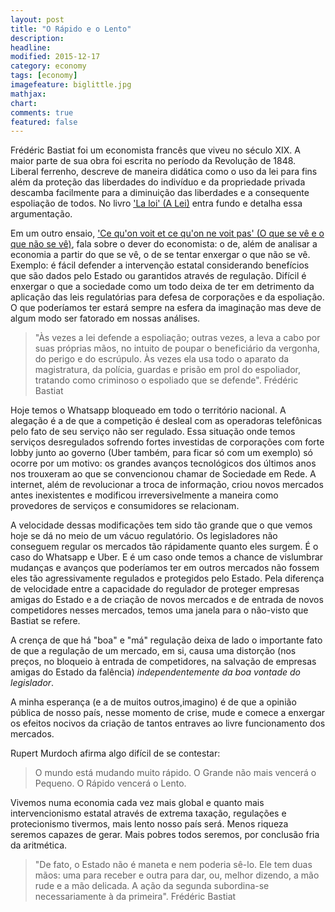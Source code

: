 ```yaml
---
layout: post
title: "O Rápido e o Lento"
description:
headline:
modified: 2015-12-17
category: economy
tags: [economy]
imagefeature: biglittle.jpg
mathjax:
chart:
comments: true
featured: false
---
```


Frédéric Bastiat foi um economista francês que viveu no século XIX. A maior parte de sua obra foi escrita no período da Revolução de 1848. Liberal ferrenho, descreve de maneira didática como o uso da lei para fins além da proteção das liberdades do indivíduo e da propriedade privada descamba facilmente para a diminuição das liberdades e a consequente espoliação de todos. No livro <a href="http://www.institutcoppet.org/wp-content/uploads/2011/01/La-Loi.pdf">'La loi' (A Lei)</a> entra fundo e detalha essa argumentação.

Em um outro ensaio, <a href="">'Ce qu'on voit et ce qu'on ne voit pas' (O que se vê e o que não se vê)</a>, fala sobre o dever do economista: o de, além de analisar a economia a partir do que se vê, o de se tentar enxergar o que não se vê. Exemplo: é fácil defender a intervenção estatal considerando benefícios que são dados pelo Estado ou garantidos através de regulação. Difícil é enxergar o que a sociedade como um todo deixa de ter em detrimento da aplicação das leis regulatórias para defesa de corporações e da espoliação. O que poderíamos ter estará sempre na esfera da imaginação mas deve de algum modo ser fatorado em nossas análises.

<blockquote>"Às vezes a lei defende a espoliação; outras vezes, a leva a cabo por suas próprias mãos, no intuito de poupar o beneficiário da vergonha, do perigo e do escrúpulo. Às vezes ela usa todo o aparato da magistratura, da polícia, guardas e prisão em prol do espoliador, tratando como criminoso o espoliado que se defende". Frédéric Bastiat</blockquote>

Hoje temos o Whatsapp bloqueado em todo o território nacional. A alegação é a de que a competição é desleal com as operadoras telefônicas pelo fato de seu serviço não ser regulado. Essa situação onde temos serviços desregulados sofrendo fortes investidas de corporações com forte lobby junto ao governo (Uber também, para ficar só com um exemplo) só ocorre por um motivo: os grandes avanços tecnológicos dos últimos anos nos trouxeram ao que se convencionou chamar de Sociedade em Rede. A internet, além de revolucionar a troca de informação, criou novos mercados antes inexistentes e modificou irreversivelmente a maneira como provedores de serviços e consumidores se relacionam.

A velocidade dessas modificações tem sido tão grande que o que vemos hoje se dá no meio de um vácuo regulatório. Os legisladores não conseguem regular os mercados tão rápidamente quanto eles surgem. É o caso do Whatsapp e Uber. E é um caso onde temos a chance de vislumbrar mudanças e avanços que poderíamos ter em outros mercados não fossem eles tão agressivamente regulados e protegidos pelo Estado. Pela diferença de velocidade entre a capacidade do regulador de proteger empresas amigas do Estado e a de criação de novos mercados e de entrada de novos competidores nesses mercados, temos uma janela para o não-visto que Bastiat se refere.

A crença de que há "boa" e "má" regulação deixa de lado o importante fato de que a regulação de um mercado, em si, causa uma distorção (nos preços, no bloqueio à entrada de competidores, na salvação de empresas amigas do Estado da falência) <i>independentemente da boa vontade do legislador</i>.

A minha esperança (e a de muitos outros,imagino) é de que a opinião pública de nosso país, nesse momento de crise, mude e comece a enxergar os efeitos nocivos da criação de tantos entraves ao livre funcionamento dos mercados.

Rupert Murdoch afirma algo difícil de se contestar:

<blockquote>O mundo está mudando muito rápido. O Grande não mais vencerá o Pequeno. O Rápido vencerá o Lento.</blockquote>

Vivemos numa economia cada vez mais global e quanto mais intervencionismo estatal através de extrema taxação, regulações e protecionismo tivermos, mais lento nosso país será. Menos riqueza seremos capazes de gerar. Mais pobres todos seremos, por conclusão fria da aritmética.

<blockquote>"De fato, o Estado não é maneta e nem poderia sê-lo. Ele tem duas mãos: uma para receber e outra para dar, ou, melhor dizendo, a mão rude e a mão delicada. A ação da segunda subordina-se necessariamente à da primeira". Frédéric Bastiat</blockquote>
